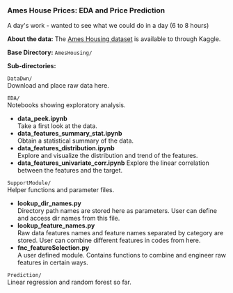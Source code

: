 ### Ames House Prices: EDA and Price Prediction

A day's work - wanted to see what we could do in a day (6 to 8 hours)  

**About the data:**
The [Ames Housing dataset](https://www.kaggle.com/c/house-prices-advanced-regression-techniques#description) is available to through Kaggle.

**Base Directory:** `AmesHousing/`

**Sub-directories:**  

`DataDwn/`  
Download and place raw data here.



`EDA/`  
Notebooks showing exploratory analysis.
- **data_peek.ipynb**  
Take a first look at the data.
- **data_features_summary_stat.ipynb**  
Obtain a statistical summary of the data.
- **data_features_distribution.ipynb**  
Explore and visualize the distribution and trend of the features.
- **data_features_univariate_corr.ipynb**
Explore the linear correlation between the features and the target.

`SupportModule/`  
Helper functions and parameter files.
* **lookup_dir_names.py**  
Directory path names are stored here as parameters. User can define and access dir names from this file.
* **lookup_feature_names.py**  
Raw data features names and feature names separated by category are stored. User can combine different features in codes from here.
* **fnc_featureSelection.py**  
A user defined module. Contains functions to combine and engineer raw features in certain ways.

`Prediction/`  
Linear regression and random forest so far.   
